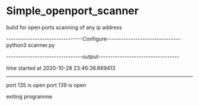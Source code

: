 # Simple_openport_scanner
bulid for open ports scanning of any ip address


--------------------------------Configure-------------------------------
python3 scanner.py <ip>

--------------------------------output----------------------------------

time started at 2020-10-28 23:46:36.669413
__________________________________________________
port 135 is open
port 139 is open

 exiting programme
